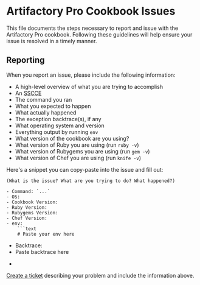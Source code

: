 # Artifactory Pro Cookbook Issues
This file documents the steps necessary to report and issue with the Artifactory Pro cookbook. Following these guidelines will help ensure your issue is resolved in a timely manner.

## Reporting
When you report an issue, please include the following information:
- A high-level overview of what you are trying to accomplish
- An [SSCCE](http://sscce.org/)
- The command you ran
- What you expected to happen
- What actually happened
- The exception backtrace(s), if any
- What operating system and version
- Everything output by running `env`
- What version of the cookbook are you using?
- What version of Ruby you are using (run `ruby -v`)
- What version of Rubygems you are using (run `gem -v`)
- What version of Chef you are using (run `knife -v`)

Here's a snippet you can copy-paste into the issue and fill out:

````text
(What is the issue? What are you trying to do? What happened?)

- Command: `...`
- OS:
- Cookbook Version:
- Ruby Version:
- Rubygems Version:
- Chef Version:
- env:
    ```text
    # Paste your env here
````

- Backtrace:
- Paste backtrace here
- ```

[Create a ticket](https://github.com/monkeylittleinc/artifactory_pro/issues/new) describing your problem and include the information above.
